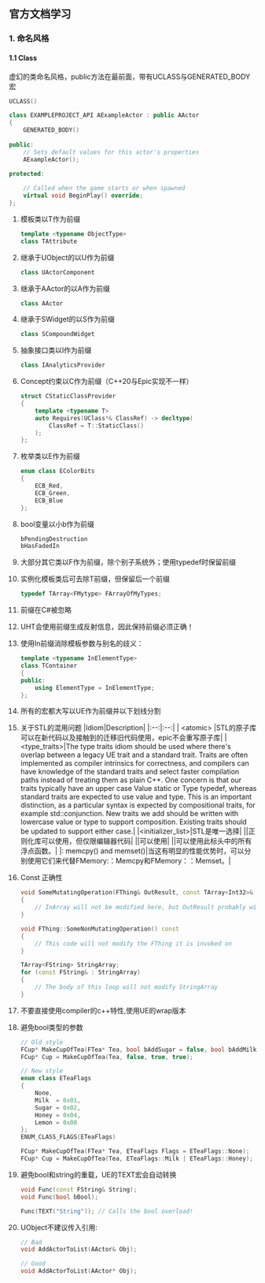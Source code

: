 ## 官方文档学习
### 1. 命名风格
#### 1.1 Class
虚幻的类命名风格，public方法在最前面，带有UCLASS与GENERATED_BODY宏
```cpp
UCLASS()

class EXAMPLEPROJECT_API AExampleActor : public AActor
{
    GENERATED_BODY()
    
public:	
    // Sets default values for this actor's properties
    AExampleActor();

protected:
    
    // Called when the game starts or when spawned
    virtual void BeginPlay() override;
};
```
1. 模板类以T作为前缀
    ```cpp
    template <typename ObjectType>
    class TAttribute
    ```
2. 继承于UObject的以U作为前缀   
    ```cpp
    class UActorComponent
    ```
3. 继承于AActor的以A作为前缀
    ```cpp
    class AActor
    ```
4. 继承于SWidget的以S作为前缀
    ```cpp
    class SCompoundWidget
    ```
5. 抽象接口类以I作为前缀
    ```cpp
    class IAnalyticsProvider
    ```
6. Concept约束以C作为前缀（C++20与Epic实现不一样）
    ```cpp
    struct CStaticClassProvider
    {
        template <typename T>
        auto Requires(UClass*& ClassRef) -> decltype(
            ClassRef = T::StaticClass()
        );
    };
    ```
7. 枚举类以E作为前缀
    ```cpp
    enum class EColorBits
    {
        ECB_Red,
        ECB_Green,
        ECB_Blue
    };
    ```
8. bool变量以小b作为前缀
    ```cpp
    bPendingDestruction
    bHasFadedIn 
    ```

9. 大部分其它类以F作为前缀，除个别子系统外；使用typedef时保留前缀

10. 实例化模板类后可去除T前缀，但保留后一个前缀
    ```cpp
    typedef TArray<FMytype> FArrayOfMyTypes;
    ```
11. 前缀在C#被忽略

12. UHT会使用前缀生成反射信息，因此保持前缀必须正确！

13. 使用In前缀消除模板参数与别名的歧义：
    ```cpp
    template <typename InElementType>
    class TContainer
    {
    public:
        using ElementType = InElementType;
    };
    ```

14. 所有的宏都大写以UE作为前缀并以下划线分割


15. 关于STL的混用问题
    |Idiom|Description|
    |:--:|:--:|
    | \<atomic\> |STL的原子库可以在新代码以及接触到的迁移旧代码使用，epic不会重写原子库|
    |\<type_traits\>|The type traits idiom should be used where there's overlap between a legacy UE trait and a standard trait. Traits are often implemented as compiler intrinsics for correctness, and compilers can have knowledge of the standard traits and select faster compilation paths instead of treating them as plain C++. One concern is that our traits typically have an upper case Value static or Type typedef, whereas standard traits are expected to use value and type. This is an important distinction, as a particular syntax is expected by compositional traits, for example std::conjunction. New traits we add should be written with lowercase value or type to support composition. Existing traits should be updated to support either case.|
    |<initializer_list>|STL是唯一选择|
    |<regex>|正则化库可以使用，但仅限编辑器代码|
    |<limits>|可以使用|
    |<cmath>|可以使用此标头中的所有浮点函数。|
    |<cstring>: memcpy() and memset()|当这有明显的性能优势时，可以分别使用它们来代替FMemory:：Memcpy和FMemory：：Memset。|

16. Const 正确性
    ```cpp
    void SomeMutatingOperation(FThing& OutResult, const TArray<Int32>& InArray)
    {
        // InArray will not be modified here, but OutResult probably will be
    }

    void FThing::SomeNonMutatingOperation() const
    {
        // This code will not modify the FThing it is invoked on
    }

    TArray<FString> StringArray;
    for (const FString& : StringArray)
    {
        // The body of this loop will not modify StringArray
    }
    ```

17. 不要直接使用compiler的c++特性,使用UE的wrap版本

18. 避免bool类型的参数
    ```cpp
    // Old style
    FCup* MakeCupOfTea(FTea* Tea, bool bAddSugar = false, bool bAddMilk = false, bool bAddHoney = false, bool bAddLemon = false);
    FCup* Cup = MakeCupOfTea(Tea, false, true, true);

    // New style
    enum class ETeaFlags
    {
        None,
        Milk  = 0x01,
        Sugar = 0x02,
        Honey = 0x04,
        Lemon = 0x08
    };
    ENUM_CLASS_FLAGS(ETeaFlags)

    FCup* MakeCupOfTea(FTea* Tea, ETeaFlags Flags = ETeaFlags::None);
    FCup* Cup = MakeCupOfTea(Tea, ETeaFlags::Milk | ETeaFlags::Honey);
    ```

19. 避免bool和string的重载，UE的TEXT宏会自动转换
    ```cpp
    void Func(const FString& String);
    void Func(bool bBool);

    Func(TEXT("String")); // Calls the bool overload!
    ```

20. UObject不建议传入引用:
    ```cpp
    // Bad
    void AddActorToList(AActor& Obj);

    // Good
    void AddActorToList(AActor* Obj);
    ```